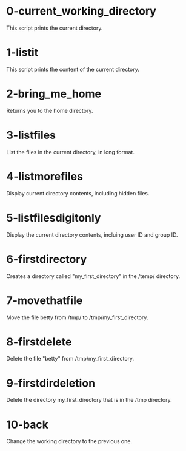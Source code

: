 # 0-current_working_directory
This script prints the current directory.

# 1-listit
This script prints the content of the current directory.

# 2-bring_me_home
Returns you to the home directory.

# 3-listfiles
List the files in the current directory, in long format.

# 4-listmorefiles
Display current directory contents, including hidden files.

# 5-listfilesdigitonly
Display the current directory contents, incluing user ID and group ID.

# 6-firstdirectory
Creates a directory called "my_first_directory" in the /temp/ directory.

# 7-movethatfile
Move the file betty from /tmp/ to /tmp/my_first_directory.

# 8-firstdelete
Delete the file "betty" from /tmp/my_first_directory.

# 9-firstdirdeletion
Delete the directory my_first_directory that is in the /tmp directory.

# 10-back
Change the working directory to the previous one.